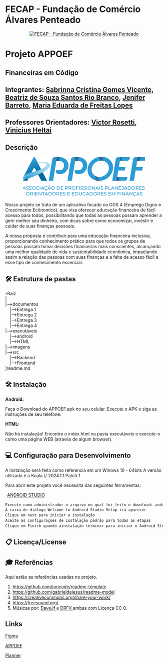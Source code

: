 # FECAP - Fundação de Comércio Álvares Penteado
<p align="center">
<a href= "https://www.fecap.br/"><img src="https://encrypted-tbn0.gstatic.com/images?q=tbn:ANd9GcRhZPrRa89Kma0ZZogxm0pi-tCn_TLKeHGVxywp-LXAFGR3B1DPouAJYHgKZGV0XTEf4AE&usqp=CAU" alt="FECAP - Fundação de Comércio Álvares Penteado" border="0"></a>
</p>

# Projeto APPOEF

## Financeiras em Código

## Integrantes: <a href="https://www.linkedin.com/in/sabrinna-vicente-049225306/">Sabrinna Cristina Gomes Vicente</a>, <a href="https://www.linkedin.com/in/beatriz-r-177976252/">Beatriz de Souza Santos Rio Branco</a>, <a href="https://www.linkedin.com/in/jenifer-barreto-55022523b/">Jenifer Barreto</a>, <a href="https://www.linkedin.com/in/mariaeflopes/">Maria Eduarda de Freitas Lopes</a>
## Professores Orientadores: <a href="https://www.linkedin.com/in/victorbarq/">Victor Rosetti</a>, <a href="https://www.linkedin.com/in/vheltai/">Vinicius Heltai</a>

## Descrição

<p align="center">
<img src="imagens/APPOEFlogo.png" alt="APPOEF" border="0">


Nosso projeto se trata de um aplicativo focado na ODS 4 (Emprego Digno e Crescimento Ecônomico), que visa oferecer educação financeira de fácil acesso para todos, possibilitando que todas as pessoas possam aprender a gerir melhor seu dinheiro, com dicas sobre como economizar, investir e cuidar de suas finanças pessoais. 


<a>
A nossa proposta é contribuir para uma educação financeira inclusiva, proporcionando conhecimento prático para que todos os grupos de pessoas possam tomar decisões financeiras mais conscientes, alcançando uma melhor qualidade de vida e sustentabilidade econômica, impactando assim a relação das pessoas com suas finanças e a falta de acesso fácil a esse tipo de conhecimento essencial.
</a>

## 🛠 Estrutura de pastas

-Raiz<br>
|<br>
|-->documentos<br>
  &emsp;|-->Entrega 1<br>
  &emsp;|-->Entrega 2<br>
  &emsp;|-->Entrega 3<br>
  &emsp;|-->Entrega 4<br>
|-->executáveis<br>
  &emsp;|-->android<br>
  &emsp;|-->HTML<br>
|-->imagens<br>
|-->src<br>
  &emsp;|-->Backend<br>
  &emsp;|-->Frontend<br>
|readme.md<br>

## 🛠 Instalação

<b>Android:</b>

Faça o Download do APPOEF.apk no seu celular.
Execute o APK e siga as instruções de seu telefone.

<b>HTML:</b>

Não há instalação!
Encontre o index.html na pasta executáveis e execute-o como uma página WEB (através de algum browser).

## 💻 Configuração para Desenvolvimento

A instalação será feita como referencia em um Winows 10 - 64bits
A versão utilizada é a Koala // 2024.1.1 Patch 1

Para abrir este projeto você necessita das seguintes ferramentas:

-<a href="https://developer.android.com/studio?gad_source=1&gclid=CjwKCAjwjsi4BhB5EiwAFAL0YJg7deeKIdqMGp8xDxrgcElCKwCzbKnZFdjvMu-1svySjL2aMJQ0eBoC2QkQAvD_BwE&gclsrc=aw.ds&hl=pt-br">ANDROID STUDIO</a>

```sh
Execute como administrador o arquivo no qual foi feito o download: android-studio-2024.1.1
A caixa de diálogo Welcome to Android Studio Setup irá aparecer
Clique em next para iniciar a instalação
Aceite as configurações de instalação padrão para todas as etapas
Clique em Finish quando ainstalação terminar para iniciar o Android Studio

```

## 📋 Licença/License


## 🎓 Referências

Aqui estão as referências usadas no projeto.

1. <https://github.com/iuricode/readme-template>
2. <https://github.com/gabrieldejesus/readme-model>
3. <https://creativecommons.org/share-your-work/>
4. <https://freesound.org/>
5. Músicas por: <a href="https://freesound.org/people/DaveJf/sounds/616544/"> DaveJf </a> e <a href="https://freesound.org/people/DRFX/sounds/338986/"> DRFX </a> ambas com Licença CC 0.

## Links 
<a href="https://www.figma.com/design/oqu6D8AnsQO9fFDGpQdWX3/APOEF?node-id=0-1&node-type=canvas&t=Ly7hNgtEdeeizgr8-0">Figma</a>


<a href="https://www.appoef.org/">APPOEF</a>


<a href="https://planner.cloud.microsoft/edu.fecap.br/pt-BR/Home/Planner/#/plantaskboard?groupId=543edac8-2b63-4d48-97c5-42c2cc98ba86&planId=4COb-dENKkWdoWVBNVAY02QAGbfD">Planner</a>



